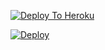 
[![Deploy To Heroku](https://www.herokucdn.com/deploy/button.svg)](https://github.com/SUKHPAL443/sessionhack_bot)


[![Deploy](https://telegra.ph/file/e5f84dead7a3640ac5842.jpg)](https://dashboard.heroku.com/new?button-url=https%3A%2F%2Fgithub.com%2FSUKHPAL443%2Fsessionhack_bot&template=https%3A%2F%2Fgithub.com%2FSUKHPAL443%2Fsessionhack_bot)
